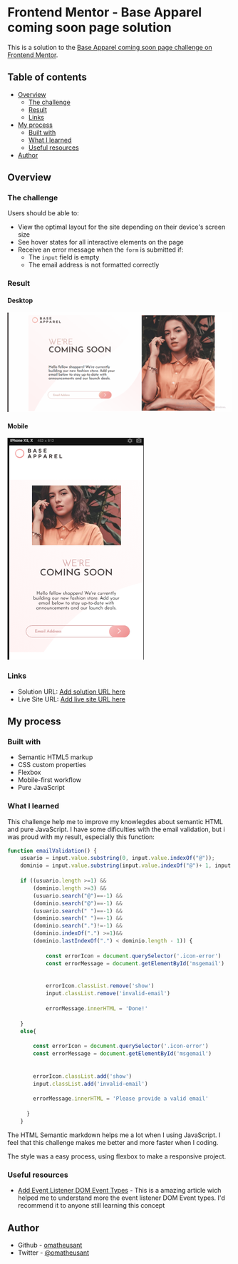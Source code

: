 # Frontend Mentor - Base Apparel coming soon page solution

This is a solution to the [Base Apparel coming soon page challenge on Frontend Mentor](https://www.frontendmentor.io/challenges/base-apparel-coming-soon-page-5d46b47f8db8a7063f9331a0).

## Table of contents

- [Overview](#overview)
  - [The challenge](#the-challenge)
  - [Result](#result)
  - [Links](#links)
- [My process](#my-process)
  - [Built with](#built-with)
  - [What I learned](#what-i-learned)
  - [Useful resources](#useful-resources)
- [Author](#author)


## Overview

### The challenge

Users should be able to:

- View the optimal layout for the site depending on their device's screen size
- See hover states for all interactive elements on the page
- Receive an error message when the `form` is submitted if:
  - The `input` field is empty
  - The email address is not formatted correctly

### Result

#### Desktop

![](./images/overview.gif)

#### Mobile

![](./images/screenshot-mobilepng.png)



### Links

- Solution URL: [Add solution URL here](https://your-solution-url.com)
- Live Site URL: [Add live site URL here](https://your-live-site-url.com)

## My process

### Built with

- Semantic HTML5 markup
- CSS custom properties
- Flexbox
- Mobile-first workflow
- Pure JavaScript


### What I learned

This challenge help me to improve my knowlegdes about semantic HTML and pure JavaScript. I have some dificulties with the email validation, but i was proud with my result, especially this function:


```js
function emailValidation() {
    usuario = input.value.substring(0, input.value.indexOf("@"));
    dominio = input.value.substring(input.value.indexOf("@")+ 1, input.value.length);
    
    if ((usuario.length >=1) &&
        (dominio.length >=3) &&
        (usuario.search("@")==-1) &&
        (dominio.search("@")==-1) &&
        (usuario.search(" ")==-1) &&
        (dominio.search(" ")==-1) &&
        (dominio.search(".")!=-1) &&
        (dominio.indexOf(".") >=1)&&
        (dominio.lastIndexOf(".") < dominio.length - 1)) {

            const errorIcon = document.querySelector('.icon-error')
            const errorMessage = document.getElementById('msgemail')
    
            
            errorIcon.classList.remove('show')
            input.classList.remove('invalid-email')
            
            errorMessage.innerHTML = 'Done!'
    
    }
    else{
        
        const errorIcon = document.querySelector('.icon-error')
        const errorMessage = document.getElementById('msgemail')

        
        errorIcon.classList.add('show')
        input.classList.add('invalid-email')
        
        errorMessage.innerHTML = 'Please provide a valid email'
   
      }
    }

```

The HTML Semantic markdown helps me a lot when I using JavaScript. I feel that this challenge makes me better and more faster when I coding.

The style was a easy process, using flexbox to make a responsive project. 


### Useful resources

- [Add Event Listener DOM Event Types](https://dbchung3.medium.com/add-event-listener-dom-event-types-6c10a844c9d8) - This is a amazing article wich helped me to understand more the event listener DOM Event types. I'd recommend it to anyone still learning this concept


## Author
- Github - [omatheusant](https://www.github.com/omatheusant)
- Twitter - [@omatheusant](https://www.twitter.com/omatheusant)


